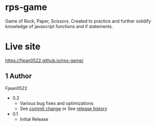 # rps-game

Game of Rock, Paper, Scissors. Created to practice and further solidify knowledge of javascript functions and if statements.

# Live site
https://fjean0522.github.io/rps-game/

## 1 Author
Fjean0522

* 0.2
    * Various bug fixes and optimizations
    * See [commit change]() or See [release history]()
* 0.1
    * Initial Release
